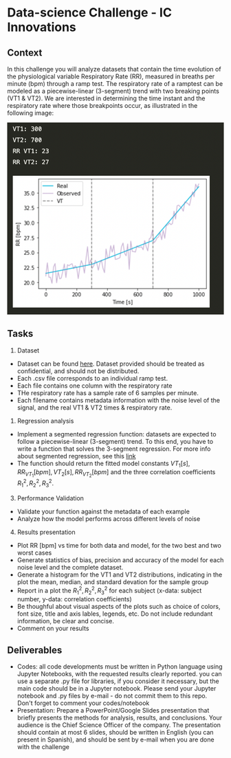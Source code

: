 # Data-science Challenge - IC Innovations

## Context

In this challenge you will analyze datasets that contain the time evolution of the physiological variable Respiratory Rate (RR), measured in breaths per minute (bpm) through a ramp test. The respiratory rate of a ramptest can be modeled as a piecewise-linear (3-segment) trend with two breaking points (VT1 & VT2). We are interested in determining the time instant and the respiratory rate where those breakpoints occur, as illustrated in the following image:

![alt text](example.png)


## Tasks

1. Dataset
* Dataset can be found [here](data). Dataset provided should be treated as confidential, and should not be distributed.
* Each .csv file corresponds to an individual ramp test.
* Each file contains one column with the respiratory rate 
* THe respiratory rate has a sample rate of 6 samples per minute.
* Each filename contains metadata information with the noise level of the signal, and the real VT1 & VT2 times & respiratory rate.

1. Regression analysis
* Implement a segmented regression function: datasets are expected to follow a piecewise-linear (3-segment) trend. To this end, you have to write a function that solves the 3-segment regression. For more info about segmented regression, see this [link](https://en.wikipedia.org/wiki/Segmented_regression) 
* The function should return the fitted model constants $VT_1 [s],RR_{VT_1}[bpm],VT_2 [s],RR_{VT_2}[bpm]$ and the three correlation coefficients $R_1^2,R_2^2,R_3^2$. 
  
3. Performance Validation
* Validate your function against the metadata of each example
* Analyze how the model performs across different levels of noise

4. Results presentation
* Plot RR [bpm] vs time for both data and model, for the two best and two worst cases
* Generate statistics of bias, precision and accuracy of the model for each noise level and the complete dataset.
* Generate a histogram for the VT1 and VT2 distributions, indicating in the plot the mean, median, and standard devation for the sample group 
* Report in a plot the $R_1^2,R_2^2,R_3^2$ for each subject (x-data: subject number, y-data: correlation coefficients)
* Be thoughful about visual aspects of the plots such as choice of colors, font size, title and axis lables, legends, etc. Do not include redundant information, be clear and concise. 
* Comment on your results


## Deliverables
* Codes: all code developments must be written in Python language using Jupyter Notebooks, with the requested results clearly reported. you can use a separate .py file for libraries, if you consider it necessary, but the main code should be in a Jupyter notebook. Please send your Jupyter notebook and .py files by e-mail - do not commit them to this repo. Don't forget to comment your codes/notebook
* Presentation: Prepare a PowerPoint/Google Slides presentation that briefly presents the methods for analysis, results, and conclusions. Your audience is the Chief Science Officer of the company. The presentation should contain at most 6 slides, should be written in English (you can present in Spanish), and should be sent by e-mail when you are done with the challenge
